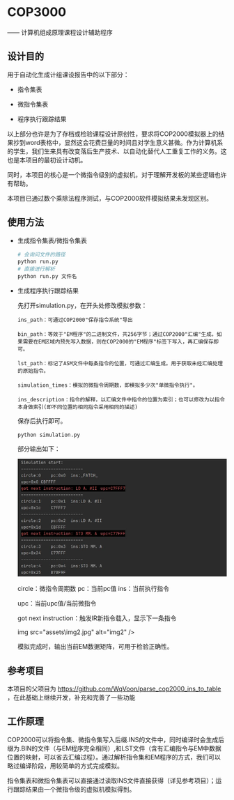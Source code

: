 # COP3000

—— 计算机组成原理课程设计辅助程序



## 设计目的

用于自动化生成计组课设报告中的以下部分：

+ 指令集表

+ 微指令集表

+ 程序执行跟踪结果

以上部分也许是为了存档或检验课程设计原创性，要求将COP2000模拟器上的结果抄到word表格中，显然这会花费巨量的时间且对学生意义甚微。作为计算机系的学生，我们生来具有改变落后生产技术、以自动化替代人工重复工作的义务。这也是本项目的最初设计动机。

同时，本项目的核心是一个微指令级别的虚拟机，对于理解开发板的某些逻辑也许有帮助。

本项目已通过数个乘除法程序测试，与COP2000软件模拟结果未发现区别。



## 使用方法

+ 生成指令集表/微指令集表

  ```python
  # 会询问文件的路径
  python run.py
  # 直接进行解析
  python run.py 文件名
  ```

+ 生成程序执行跟踪结果

  先打开simulation.py，在开头处修改模拟参数：

  ```
  ins_path：可通过COP2000"保存指令系统"导出
  
  bin_path：等效于"EM程序"的二进制文件，共256字节；通过COP2000"汇编"生成，如果需要在EM区域内预先写入数据，则在COP2000的"EM程序"标签下写入，再汇编保存即可。
  
  lst_path：标记了ASM文件中每条指令的位置，可通过汇编生成。用于获取未经汇编处理的原始指令。
  
  simulation_times：模拟的微指令周期数，即模拟多少次"单微指令执行"。
  
  ins_description：指令的解释，以汇编文件中指令的位置为索引；也可以修改为以指令本身做索引(即不同位置的相同指令采用相同的描述)
  ```

  保存后执行即可。

  ```
  python simulation.py
  ```

  部分输出如下：

  <img src="assets\img1.jpg" alt="img1"  />

  circle：微指令周期数	pc：当前pc值	ins：当前执行指令

  upc：当前upc值/当前微指令

  got next instruction：触发IR新指令载入，显示下一条指令

  img src="assets\img2.jpg" alt="img2"  />

  模拟完成时，输出当前EM数据矩阵，可用于检验正确性。



## 参考项目

本项目的父项目为 https://github.com/WqVoon/parse_cop2000_ins_to_table ，在此基础上继续开发，补充和完善了一些功能



## 工作原理

COP2000可以将指令集、微指令集写入后缀.INS的文件中，同时编译时会生成后缀为.BIN的文件（与EM程序完全相同）,和LST文件（含有汇编指令与EM中数据位置的映射，可以省去汇编过程）。通过解析指令集和EM程序的方式，我们可以略过编译阶段，用较简单的方式完成模拟。

指令集表和微指令集表可以直接通过读取INS文件直接获得（详见参考项目）；运行跟踪结果由一个微指令级的虚拟机模拟得到。
